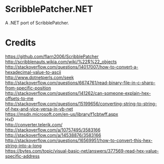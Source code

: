 # ScribblePatcher.NET
A .NET port of ScribblePatcher.
# Credits
https://github.com/flarn2006/ScribblePatcher  
http://scribblenauts.wikia.com/wiki/%22$%22_objects  
http://stackoverflow.com/questions/14017007/how-to-convert-a-hexadecimal-value-to-ascii  
http://www.dotnetperls.com/seek  
http://stackoverflow.com/questions/6674761/read-binary-file-in-c-sharp-from-specific-position  
http://stackoverflow.com/questions/141262/can-someone-explain-hex-offsets-to-me  
http://stackoverflow.com/questions/15199656/converting-string-to-string-of-hex-and-vice-versa-in-vb-net  
https://msdn.microsoft.com/en-us/library/f1cbtwff.aspx  
HxD  
http://converter.telerik.com/  
http://stackoverflow.com/a/10757495/3583166  
http://stackoverflow.com/a/14538876/3583166  
http://stackoverflow.com/questions/16569951/how-to-convert-this-hex-string-into-a-long  
https://bytes.com/topic/visual-basic-net/answers/377569-read-hex-value-specific-address  
